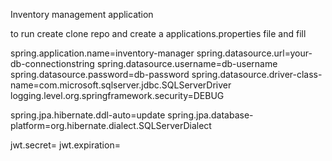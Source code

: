 Inventory management application


to run create clone repo and create a applications.properties file and fill


spring.application.name=inventory-manager
spring.datasource.url=your-db-connectionstring
spring.datasource.username=db-username
spring.datasource.password=db-password
spring.datasource.driver-class-name=com.microsoft.sqlserver.jdbc.SQLServerDriver
logging.level.org.springframework.security=DEBUG

spring.jpa.hibernate.ddl-auto=update
spring.jpa.database-platform=org.hibernate.dialect.SQLServerDialect

jwt.secret=
jwt.expiration=
